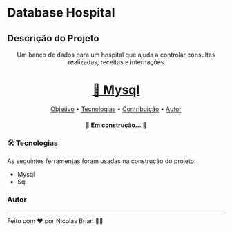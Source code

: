 # Database Hospital

## Descrição do Projeto
<p align="center">Um banco de dados para um hospital que ajuda a controlar consultas realizadas, receitas e internações</p>

<h1 align="center">
    <a href="https://pt-br.reactjs.org/">🔗 Mysql</a>
</h1>

<p align="center">
 <a href="#objetivo">Objetivo</a> •
 <a href="#tecnologias">Tecnologias</a> • 
 <a href="#contribuicao">Contribuição</a> • 
 <a href="#autor">Autor</a>
</p>

<h4 align="center"> 
	🚧 Em construção...  🚧
</h4>

### 🛠 Tecnologias

As seguintes ferramentas foram usadas na construção do projeto:

- Mysql
- Sql

### Autor
---

Feito com ❤️ por Nicolas Brian 👋🏽 
